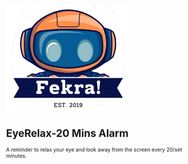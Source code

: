 ![Logo](https://github.com/FekraSolutions/EyeRelax/blob/b63a8902bcfa871f0a491370421e667f87b414e0/Tlogo.png)
# EyeRelax-20 Mins Alarm
A reminder to relax your eye and look away from the screen every 20/set minutes.
